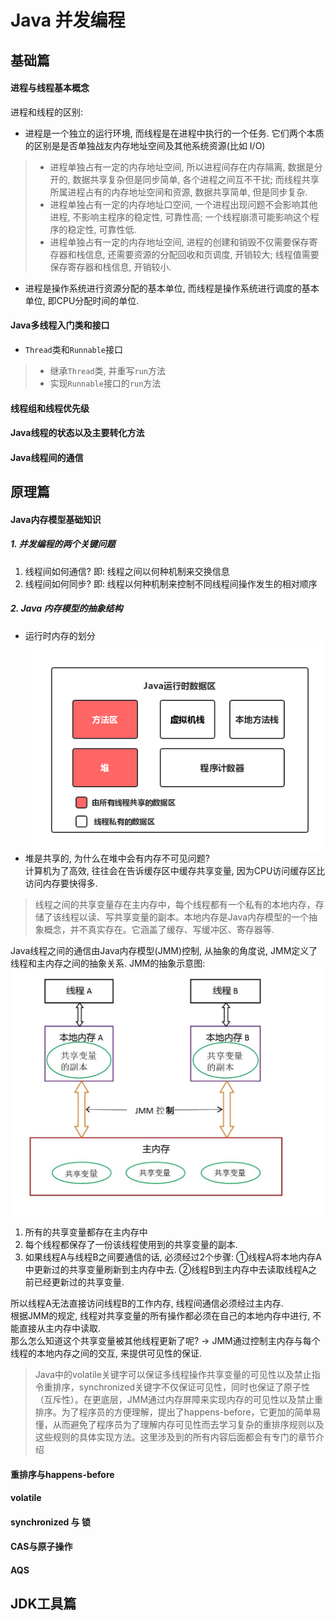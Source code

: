 # Java 并发编程
## 基础篇
#### 进程与线程基本概念
进程和线程的区别:  
- 进程是一个独立的运行环境, 而线程是在进程中执行的一个任务. 它们两个本质的区别是是否单独战友内存地址空间及其他系统资源(比如 I/O)
>- 进程单独占有一定的内存地址空间, 所以进程间存在内存隔离, 数据是分开的, 数据共享复杂但是同步简单, 各个进程之间互不干扰; 而线程共享所属进程占有的内存地址空间和资源, 数据共享简单, 但是同步复杂.
>- 进程单独占有一定的内存地址口空间, 一个进程出现问题不会影响其他进程, 不影响主程序的稳定性, 可靠性高; 一个线程崩溃可能影响这个程序的稳定性, 可靠性低.
>- 进程单独占有一定的内存地址空间, 进程的创建和销毁不仅需要保存寄存器和栈信息, 还需要资源的分配回收和页调度, 开销较大; 线程值需要保存寄存器和栈信息, 开销较小.
- 进程是操作系统进行资源分配的基本单位, 而线程是操作系统进行调度的基本单位, 即CPU分配时间的单位. 

#### Java多线程入门类和接口
- `Thread`类和`Runnable`接口
>- 继承`Thread`类, 并重写`run`方法
>- 实现`Runnable`接口的`run`方法
#### 线程组和线程优先级
#### Java线程的状态以及主要转化方法
#### Java线程间的通信

## 原理篇
#### Java内存模型基础知识
##### 1. 并发编程的两个关键问题
1. 线程间如何通信? 即: 线程之间以何种机制来交换信息
2. 线程间如何同步? 即: 线程以何种机制来控制不同线程间操作发生的相对顺序
##### 2. Java 内存模型的抽象结构
- 运行时内存的划分  
![java内存模型](./doc/picture/Java运行时数据区.png)  
- 堆是共享的, 为什么在堆中会有内存不可见问题?  
计算机为了高效, 往往会在告诉缓存区中缓存共享变量, 因为CPU访问缓存区比访问内存要快得多.
> 线程之间的共享变量存在主内存中，每个线程都有一个私有的本地内存，存储了该线程以读、写共享变量的副本。本地内存是Java内存模型的一个抽象概念，并不真实存在。它涵盖了缓存、写缓冲区、寄存器等.  

Java线程之间的通信由Java内存模型(JMM)控制, 从抽象的角度说, JMM定义了线程和主内存之间的抽象关系. JMM的抽象示意图:  
![JMM抽象示意图](doc/picture/JMM抽象示意图.jpg)  
1. 所有的共享变量都存在主内存中
2. 每个线程都保存了一份该线程使用到的共享变量的副本.
3. 如果线程A与线程B之间要通信的话, 必须经过2个步骤: ①线程A将本地内存A中更新过的共享变量刷新到主内存中去. ②线程B到主内存中去读取线程A之前已经更新过的共享变量.  

所以线程A无法直接访问线程B的工作内存, 线程间通信必须经过主内存.  
根据JMM的规定, 线程对共享变量的所有操作都必须在自己的本地内存中进行, 不能直接从主内存中读取.  
那么怎么知道这个共享变量被其他线程更新了呢? -> JMM通过控制主内存与每个线程的本地内存之间的交互, 来提供可见性的保证.
> Java中的volatile关键字可以保证多线程操作共享变量的可见性以及禁止指令重排序，synchronized关键字不仅保证可见性，同时也保证了原子性（互斥性）。在更底层，JMM通过内存屏障来实现内存的可见性以及禁止重排序。为了程序员的方便理解，提出了happens-before，它更加的简单易懂，从而避免了程序员为了理解内存可见性而去学习复杂的重排序规则以及这些规则的具体实现方法。这里涉及到的所有内容后面都会有专门的章节介绍
#### 重排序与happens-before
#### volatile
#### synchronized 与 锁
#### CAS与原子操作
#### AQS

## JDK工具篇